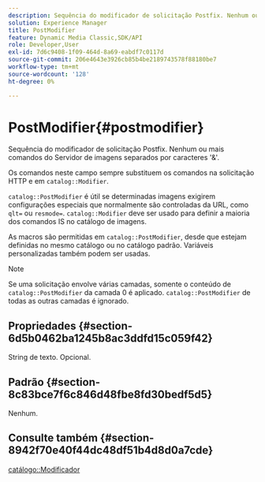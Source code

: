 ```yaml
---
description: Sequência do modificador de solicitação Postfix. Nenhum ou mais comandos do Servidor de imagens separados por caracteres '&'.
solution: Experience Manager
title: PostModifier
feature: Dynamic Media Classic,SDK/API
role: Developer,User
exl-id: 7d6c9408-1f09-464d-8a69-eabdf7c0117d
source-git-commit: 206e4643e3926cb85b4be2189743578f88180be7
workflow-type: tm+mt
source-wordcount: '128'
ht-degree: 0%

---
```


# PostModifier{#postmodifier}

Sequência do modificador de solicitação Postfix. Nenhum ou mais comandos do Servidor de imagens separados por caracteres &#39;&amp;&#39;.

Os comandos neste campo sempre substituem os comandos na solicitação HTTP e em `catalog::Modifier`.

`catalog::PostModifier` é útil se determinadas imagens exigirem configurações especiais que normalmente são controladas da URL, como `qlt=` ou `resmode=`. `catalog::Modifier` deve ser usado para definir a maioria dos comandos IS no catálogo de imagens.

As macros são permitidas em `catalog::PostModifier`, desde que estejam definidas no mesmo catálogo ou no catálogo padrão. Variáveis personalizadas também podem ser usadas.

>[!NOTE]
>
>Se uma solicitação envolve várias camadas, somente o conteúdo de `catalog::PostModifier` da camada 0 é aplicado. `catalog::PostModifier` de todas as outras camadas é ignorado.

## Propriedades {#section-6d5b0462ba1245b8ac3ddfd15c059f42}

String de texto. Opcional.

## Padrão {#section-8c83bce7f6c846d48fbe8fd30bedf5d5}

Nenhum.

## Consulte também {#section-8942f70e40f44dc48df51b4d8d0a7cde}

[catálogo::Modificador](../../../../../../is-api/image-catalog/image-serving-api-ref/c-image-catalog-reference/c-image-svg-data-reference/c-image-data-reference/r-modifier-cat.md#reference-d2c6884b3a2248fab81a112d27969834)
